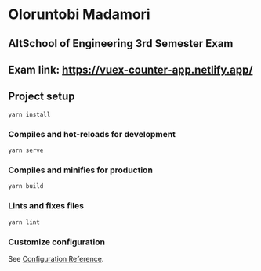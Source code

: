 # Oloruntobi Madamori

## AltSchool of Engineering 3rd Semester Exam

## Exam link: https://vuex-counter-app.netlify.app/

## Project setup
```
yarn install
```

### Compiles and hot-reloads for development
```
yarn serve
```

### Compiles and minifies for production
```
yarn build
```

### Lints and fixes files
```
yarn lint
```

### Customize configuration
See [Configuration Reference](https://cli.vuejs.org/config/).
